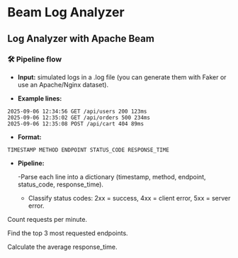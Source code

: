 # Beam Log Analyzer 
## Log Analyzer with Apache Beam

### 🛠️ Pipeline flow

- **Input:** simulated logs in a .log file (you can generate them with Faker or use an Apache/Nginx dataset).

- **Example lines:**

```
2025-09-06 12:34:56 GET /api/users 200 123ms
2025-09-06 12:35:02 GET /api/orders 500 234ms
2025-09-06 12:35:08 POST /api/cart 404 89ms
```

- **Format:**

```
TIMESTAMP METHOD ENDPOINT STATUS_CODE RESPONSE_TIME
```

- **Pipeline:**

    -Parse each line into a dictionary (timestamp, method, endpoint, status_code, response_time).
    
    - Classify status codes: 2xx = success, 4xx = client error, 5xx = server error.

Count requests per minute.

Find the top 3 most requested endpoints.

Calculate the average response_time.
